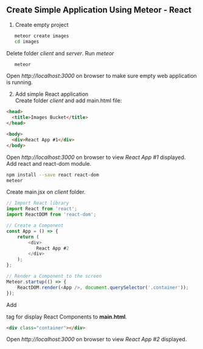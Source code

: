 ## Create Simple Application Using Meteor - React

1. Create empty project
```bash
   meteor create images
   cd images
```

  Delete folder _client_ and _server_. Run _meteor_

```bash
   meteor
```

  Open _http://localhost:3000_ on browser to make sure empty web application is running.

2. Add simple React application  
  Create folder _client_ and add main.html file:

  ```html
  <head>
    <title>Images Bucket</title>
  </head>

  <body>
    <div>React App #1</div>
  </body>
  ```

 Open _http://localhost:3000_ on browser to view _React App #1_ displayed.  
 Add react and react-dom module.

 ```bash
 npm install --save react react-dom
 meteor
 ``` 

 Create main.jsx on _client_ folder.

 ```js
 // Import React library
import React from 'react';
import ReactDOM from 'react-dom';

 // Create a Component
 const App = () => {
     return (
         <div>
            React App #2
         </div>
     );
 };

 // Render a Component to the screen
 Meteor.startup(() => {
     ReactDOM.render(<App />, document.querySelector('.container'));
 });
 ```

 Add _<div>_ tag for display React Components to **main.html**.

 ```html
 <div class="container"></div>
 ``` 

   Open _http://localhost:3000_ on browser to view _React App #2_ displayed.